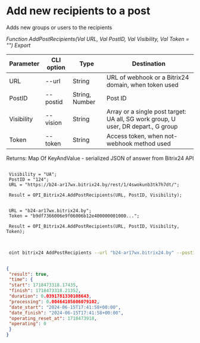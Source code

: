 ﻿---
sidebar_position: 7
---

# Add new recipients to a post
 Adds new groups or users to the recipients


*Function AddPostRecipients(Val URL, Val PostID, Val Visibility, Val Token = "") Export*

 | Parameter | CLI option | Type | Destination |
 |-|-|-|-|
 | URL | --url | String | URL of webhook or a Bitrix24 domain, when token used |
 | PostID | --postid | String, Number | Post ID |
 | Visibility | --vision | String | Array or a single post target: UA all, SG<X> work group, U<X> user, DR<X> depart., G<X> group |
 | Token | --token | String | Access token, when not-webhook method used |

 
 Returns: Map Of KeyAndValue - serialized JSON of answer from Bitrix24 API

```bsl title="Code example"
	
 Visibility = "UA";
 PostID = "124";
 URL = "https://b24-ar17wx.bitrix24.by/rest/1/4swokunb3tk7h7dt/";
 
 Result = OPI_Bitrix24.AddPostRecipients(URL, PostID, Visibility);
 
 
 URL = "b24-ar17wx.bitrix24.by";
 Token = "b9df7366006e9f06006b12e400000001000...";
 
 Result = OPI_Bitrix24.AddPostRecipients(URL, PostID, Visibility, Token);
	
```

```sh title="CLI command example"
 
 oint bitrix24 AddPostRecipients --url "b24-ar17wx.bitrix24.by" --postid "124" --vision %vision% --token "b9df7366006e9f06006b12e400000001000..."

```


```json title="Result"

{
 "result": true,
 "time": {
 "start": 1718473318.17435,
 "finish": 1718473318.21352,
 "duration": 0.0391781330108643,
 "processing": 0.00464105606079102,
 "date_start": "2024-06-15T17:41:58+00:00",
 "date_finish": "2024-06-15T17:41:58+00:00",
 "operating_reset_at": 1718473918,
 "operating": 0
 }
}

```
